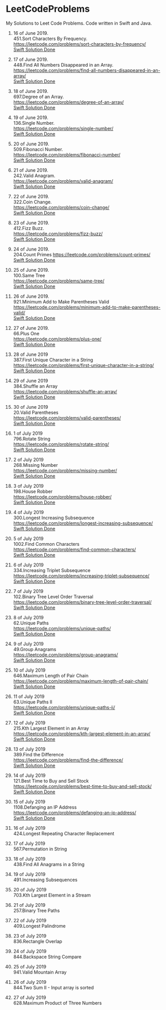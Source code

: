 # LeetCodeProblems

My Solutions to Leet Code Problems. Code written in Swift and Java.

1) 16 of June 2019.  
451.Sort Characters By Frequency.   
https://leetcode.com/problems/sort-characters-by-frequency/  
[Swift Solution Done](https://github.com/danilovdev/LeetCodeProblems/blob/master/HashTable/451_Sort_Characters_By_Frequency/Swift/451_Sort_Characters_By_Frequency.playground/Contents.swift)

2) 17 of June 2019.  
448.Find All Numbers Disappeared in an Array.   
https://leetcode.com/problems/find-all-numbers-disappeared-in-an-array/  
[Swift Solution Done](https://github.com/danilovdev/LeetCodeProblems/blob/master/Array/448_Find_All_Numbers_Disappeared_in_an_Array/Swift/448_Find_All_Numbers_Disappeared_in_an_Array.playground/Contents.swift)

3) 18 of June 2019.  
697.Degree of an Array.  
https://leetcode.com/problems/degree-of-an-array/  
[Swift Solution Done](https://github.com/danilovdev/LeetCodeProblems/blob/master/Array/697_Degree_of_an_Array/Swift/697_Degree_of_an_Array.playground/Contents.swift)

4) 19 of June 2019.  
136.Single Number.  
https://leetcode.com/problems/single-number/  
[Swift Solution Done](https://github.com/danilovdev/LeetCodeProblems/blob/master/BitManipulation/136_Single_Number/Swift/136_Single_Number.playground/Contents.swift)

5) 20 of June 2019.  
509.Fibonacci Number.  
https://leetcode.com/problems/fibonacci-number/  
[Swift Solution Done](https://github.com/danilovdev/LeetCodeProblems/blob/master/Array/509_Fibonacci_Number/Swift/509_Fibonacci_Number.playground/Contents.swift)

6) 21 of June 2019.  
242.Valid Anagram.  
https://leetcode.com/problems/valid-anagram/  
[Swift Solution Done](https://github.com/danilovdev/LeetCodeProblems/blob/master/HashTable/242_Valid_Anagram/Swift/242_Valid_Anagram.playground/Contents.swift)

7) 22 of June 2019.  
322.Coin Change.  
https://leetcode.com/problems/coin-change/  
[Swift Solution Done](https://github.com/danilovdev/LeetCodeProblems/blob/master/DynamicProgramming/322_Coin_Change/Swift/322_Coin_Change.playground/Contents.swift)

8) 23 of June 2019.  
412.Fizz Buzz.  
https://leetcode.com/problems/fizz-buzz/  
[Swift Solution Done](https://github.com/danilovdev/LeetCodeProblems/blob/master/General/412_Fizz_Buzz/Swift/412_Fizz_Buzz.playground/Contents.swift)

9) 24 of June 2019.  
204.Count Primes 
https://leetcode.com/problems/count-primes/  
[Swift Solution Done](https://github.com/danilovdev/LeetCodeProblems/blob/master/Math/204_Count_Primes/Swift/204_Count_Primes.playground/Contents.swift)

10) 25 of June 2019.  
100.Same Tree  
https://leetcode.com/problems/same-tree/  
[Swift Solution Done](https://github.com/danilovdev/LeetCodeProblems/blob/master/Tree/100_Same_Tree/100_Same_Tree.playground/Contents.swift)

11) 26 of June 2019.  
921.Minimum Add to Make Parentheses Valid  
https://leetcode.com/problems/minimum-add-to-make-parentheses-valid/   
[Swift Solution Done](https://github.com/danilovdev/LeetCodeProblems/blob/master/Stack/921_Minimum_Add_to_Make_Parentheses_Valid/Swift/921_Minimum_Add_to_Make_Parentheses_Valid.playground/Contents.swift)

12) 27 of June 2019.  
66.Plus One  
https://leetcode.com/problems/plus-one/  
[Swift Solution Done](https://github.com/danilovdev/LeetCodeProblems/blob/master/Array/66_Plus_One/Swift/66_Plus_One.playground/Contents.swift)

13) 28 of June 2019  
387.First Unique Character in a String  
https://leetcode.com/problems/first-unique-character-in-a-string/  
[Swift Solution Done](https://github.com/danilovdev/LeetCodeProblems/blob/master/HashTable/387_First_Unique_Character_in_a_String/Swift/387_First_Unique_Character_in_a_String.playground/Contents.swift)

14) 29 of June 2019  
384.Shuffle an Array  
https://leetcode.com/problems/shuffle-an-array/   
[Swift Solution Done](https://github.com/danilovdev/LeetCodeProblems/blob/master/Array/384_Shuffle_an_Array/Swift/384_Shuffle_an_Array.playground/Contents.swift)

15) 30 of June 2019  
20.Valid Parentheses  
https://leetcode.com/problems/valid-parentheses/  
[Swift Solution Done](https://github.com/danilovdev/LeetCodeProblems/blob/master/Stack/20_Valid_Parentheses/Swift/20_Valid_Parentheses.playground/Contents.swift)

16) 1 of July 2019  
796.Rotate String  
https://leetcode.com/problems/rotate-string/      
[Swift Solution Done](https://github.com/danilovdev/LeetCodeProblems/blob/master/String/796_Rotate_String/Swift/796_Rotate_String.playground/Contents.swift)

17) 2 of July 2019  
268.Missing Number  
https://leetcode.com/problems/missing-number/  
[Swift Solution Done](https://github.com/danilovdev/LeetCodeProblems/blob/master/Array/268_Missing_Number/Swift/268_Missing_Number.playground/Contents.swift)

18) 3 of July 2019    
198.House Robber  
https://leetcode.com/problems/house-robber/   
[Swift Solution Done](https://github.com/danilovdev/LeetCodeProblems/blob/master/DynamicProgramming/198_House_Robber/Swift/198_House_Robber.playground/Contents.swift)

19) 4 of July 2019  
300.Longest Increasing Subsequence  
https://leetcode.com/problems/longest-increasing-subsequence/  
[Swift Solution Done](https://github.com/danilovdev/LeetCodeProblems/blob/master/DynamicProgramming/300_Longest_Increasing_Subsequence/Swift/300_Longest_Increasing_Subsequence.playground/Contents.swift)

20) 5 of July 2019  
1002.Find Common Characters  
https://leetcode.com/problems/find-common-characters/  
[Swift Solution Done](https://github.com/danilovdev/LeetCodeProblems/blob/master/Array/1002_Find_Common_Characters/Swift/1002_Find_Common_Characters.playground/Contents.swift)

21) 6 of July 2019  
334.Increasing Triplet Subsequence   
https://leetcode.com/problems/increasing-triplet-subsequence/  
[Swift Solution Done](https://github.com/danilovdev/LeetCodeProblems/blob/master/Array/334_Increasing_Triplet_Subsequence/Swift/334_Increasing_Triplet_Subsequence.playground/Contents.swift)

21) 7 of July 2019   
102.Binary Tree Level Order Traversal   
https://leetcode.com/problems/binary-tree-level-order-traversal/  
[Swift Solution Done](https://github.com/danilovdev/LeetCodeProblems/blob/master/Tree/102_Binary_Tree_Level_Order_Traversal/Swift/102_Binary_Tree_Level_Order_Traversal.playground/Contents.swift)

22) 8 of July 2019  
62.Unique Paths  
https://leetcode.com/problems/unique-paths/  
[Swift Solution Done](https://github.com/danilovdev/LeetCodeProblems/blob/master/DynamicProgramming/62_Unique_Paths/Swift/62_Unique_Paths.playground/Contents.swift)

23) 9 of July 2019  
49.Group Anagrams  
https://leetcode.com/problems/group-anagrams/  
[Swift Solution Done](https://github.com/danilovdev/LeetCodeProblems/blob/master/HashTable/49_Group_Anagrams/Swift/49_Group_Anagrams.playground/Contents.swift)

24) 10 of July 2019   
646.Maximum Length of Pair Chain  
https://leetcode.com/problems/maximum-length-of-pair-chain/   
[Swift Solution Done](https://github.com/danilovdev/LeetCodeProblems/blob/master/DynamicProgramming/646_Maximum_Length_of_Pair_Chain/Swift/646_Maximum_Length_of_Pair_Chain.playground/Contents.swift)

25) 11 of July 2019   
63.Unique Paths II  
https://leetcode.com/problems/unique-paths-ii/  
[Swift Solution Done](https://github.com/danilovdev/LeetCodeProblems/blob/master/DynamicProgramming/63_Unique_Paths_II/Swift/63_Unique_Paths_II.playground/Contents.swift)

26) 12 of July 2019  
215.Kth Largest Element in an Array  
https://leetcode.com/problems/kth-largest-element-in-an-array/  
[Swift Solution Done](https://github.com/danilovdev/LeetCodeProblems/blob/master/Heap/215_Kth_Largest_Element_in_an_Array/Swift/215_Kth_Largest_Element_in_an_Array.playground/Contents.swift)

27) 13 of July 2019  
389.Find the Difference  
https://leetcode.com/problems/find-the-difference/  
[Swift Solution Done](https://github.com/danilovdev/LeetCodeProblems/blob/master/HashTable/389_Find_the_Difference/Swift/389_Find_the_Difference.playground/Contents.swift)

28) 14 of July 2019  
121.Best Time to Buy and Sell Stock  
https://leetcode.com/problems/best-time-to-buy-and-sell-stock/  
[Swift Solution Done](https://github.com/danilovdev/LeetCodeProblems/blob/master/Array/121_Best_Time_to_Buy_and_Sell_Stock/Swift/121_Best_Time_to_Buy_and_Sell_Stock.playground/Contents.swift)

29) 15 of July 2019  
1108.Defanging an IP Address  
https://leetcode.com/problems/defanging-an-ip-address/  
[Swift Solution Done](https://github.com/danilovdev/LeetCodeProblems/blob/master/String/1108_Defanging_an_IP_Address/Swift/1108_Defanging_an_IP_Address.playground/Contents.swift)

30) 16 of July 2019   
424.Longest Repeating Character Replacement  

31) 17 of July 2019  
567.Permutation in String  

31) 18 of July 2019  
438.Find All Anagrams in a String  

32) 19 of July 2019  
491.Increasing Subsequences  

33) 20 of July 2019  
703.Kth Largest Element in a Stream  

34) 21 of July 2019  
257.Binary Tree Paths  

35) 22 of July 2019  
409.Longest Palindrome 

36) 23 of July 2019  
836.Rectangle Overlap  

37) 24 of July 2019  
844.Backspace String Compare 

38) 25 of July 2019  
941.Valid Mountain Array  

39) 26 of July 2019  
844.Two Sum II - Input array is sorted 

40) 27 of July 2019   
628.Maximum Product of Three Numbers  






